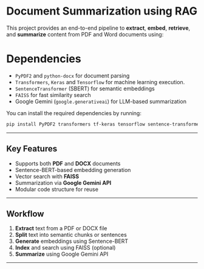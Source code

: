 # Document Summarization using RAG

This project provides an end-to-end pipeline to **extract**, **embed**, **retrieve**, and **summarize** content from PDF and Word documents using:

# Dependencies

- `PyPDF2` and `python-docx` for document parsing
- `Transformers`, `Keras` and `Tensorflow` for machine learning execution.  
- `SentenceTransformer` (SBERT) for semantic embeddings  
- `FAISS` for fast similarity search  
- Google Gemini (`google.generativeai`) for LLM-based summarization

You can install the required dependencies by running:

```bash
pip install PyPDF2 transformers tf-keras tensorflow sentence-transformers faiss-cpu google-generativeai python-docx 
```

---

## Key Features

- Supports both **PDF** and **DOCX** documents
- Sentence-BERT-based embedding generation
- Vector search with **FAISS**
- Summarization via **Google Gemini API**
- Modular code structure for reuse

---

## Workflow

1. **Extract** text from a PDF or DOCX file  
2. **Split** text into semantic chunks or sentences  
3. **Generate** embeddings using Sentence-BERT  
4. **Index** and search using FAISS (optional)  
5. **Summarize** using Google Gemini API

---
